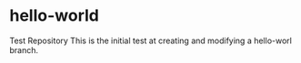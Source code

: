 # hello-world
Test Repository
This is the initial test at creating and modifying a hello-worl branch.
